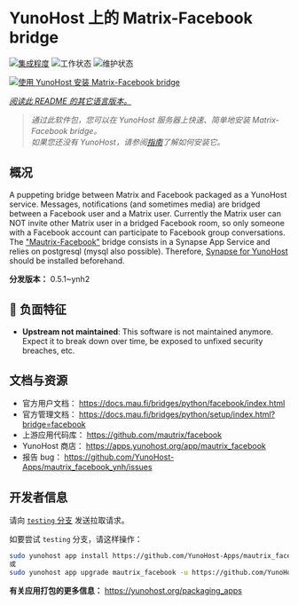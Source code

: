 <!--
注意：此 README 由 <https://github.com/YunoHost/apps/tree/master/tools/readme_generator> 自动生成
请勿手动编辑。
-->

# YunoHost 上的 Matrix-Facebook bridge

[![集成程度](https://dash.yunohost.org/integration/mautrix_facebook.svg)](https://dash.yunohost.org/appci/app/mautrix_facebook) ![工作状态](https://ci-apps.yunohost.org/ci/badges/mautrix_facebook.status.svg) ![维护状态](https://ci-apps.yunohost.org/ci/badges/mautrix_facebook.maintain.svg)

[![使用 YunoHost 安装 Matrix-Facebook bridge](https://install-app.yunohost.org/install-with-yunohost.svg)](https://install-app.yunohost.org/?app=mautrix_facebook)

*[阅读此 README 的其它语言版本。](./ALL_README.md)*

> *通过此软件包，您可以在 YunoHost 服务器上快速、简单地安装 Matrix-Facebook bridge。*  
> *如果您还没有 YunoHost，请参阅[指南](https://yunohost.org/install)了解如何安装它。*

## 概况

A puppeting bridge between Matrix and Facebook packaged as a YunoHost service. Messages, notifications (and sometimes media) are bridged between a Facebook user and a Matrix user. Currently the Matrix user can NOT invite other Matrix user in a bridged Facebook room, so only someone with a Facebook account can participate to Facebook group conversations. The ["Mautrix-Facebook"](https://docs.mau.fi/bridges/python/facebook/index.html) bridge consists in a Synapse App Service and relies on postgresql (mysql also possible). Therefore, [Synapse for YunoHost](https://github.com/YunoHost-Apps/synapse_ynh) should be installed beforehand.


**分发版本：** 0.5.1~ynh2
## :red_circle: 负面特征

- **Upstream not maintained**: This software is not maintained anymore. Expect it to break down over time, be exposed to unfixed security breaches, etc.

## 文档与资源

- 官方用户文档： <https://docs.mau.fi/bridges/python/facebook/index.html>
- 官方管理文档： <https://docs.mau.fi/bridges/python/setup/index.html?bridge=facebook>
- 上游应用代码库： <https://github.com/mautrix/facebook>
- YunoHost 商店： <https://apps.yunohost.org/app/mautrix_facebook>
- 报告 bug： <https://github.com/YunoHost-Apps/mautrix_facebook_ynh/issues>

## 开发者信息

请向 [`testing` 分支](https://github.com/YunoHost-Apps/mautrix_facebook_ynh/tree/testing) 发送拉取请求。

如要尝试 `testing` 分支，请这样操作：

```bash
sudo yunohost app install https://github.com/YunoHost-Apps/mautrix_facebook_ynh/tree/testing --debug
或
sudo yunohost app upgrade mautrix_facebook -u https://github.com/YunoHost-Apps/mautrix_facebook_ynh/tree/testing --debug
```

**有关应用打包的更多信息：** <https://yunohost.org/packaging_apps>
